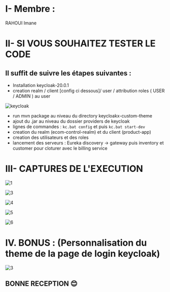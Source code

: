 # I- Membre :

  RAHOUI Imane
  
# II- SI VOUS SOUHAITEZ TESTER LE CODE 

## Il suffit de suivre les étapes suivantes :<br>

  - Installation keycloak-20.0.1<br>
  - creation realm / client [config ci dessous]/ user / attribution roles ( USER / ADMIN ) au user 

   ![keycloak](https://user-images.githubusercontent.com/77898496/214346530-2506bf61-3ee5-4ef5-8ea3-a09bf46ba51d.png)

  - run mvn package au niveau du directory keycloakx-custom-theme<br>
  - ajout du .jar au niveau du dossier providers de keycloak<br>
  - lignes de commandes : ```kc.bat config``` et puis ```kc.bat start-dev```<br>
  - creation du realm (ecom-control-realm) et du client (product-app)<br>
  - creation des utilisateurs et des roles<br>
  - lancement des serveurs : Eureka discovery -> gateway puis inventory et customer pour cloturer avec le billing service <br>

# III- CAPTURES DE L'EXECUTION
<p align="center">
  
![1](https://user-images.githubusercontent.com/77898496/214306140-21962c9b-ddfd-453e-9ede-2a9856250457.png)
    
![3](https://user-images.githubusercontent.com/77898496/214306180-4752edc0-8d16-4b3a-817c-ec8db6b4266b.png)
  
![4](https://user-images.githubusercontent.com/77898496/214306192-884dcd3d-28fd-456f-92cc-794d17929964.png)
  
![5](https://user-images.githubusercontent.com/77898496/214306206-dfcb4cf5-943d-497d-8c0d-09a975a7780a.png)
  
![6](https://user-images.githubusercontent.com/77898496/214306221-ec5810a5-f6b3-4c28-9793-1430a7566b59.png)
  
<p>

# IV. BONUS  : (Personnalisation du theme de la page de login keycloak)

![3](https://user-images.githubusercontent.com/77898496/209239041-9859be51-427a-4e2f-af2e-d99c8d6884fe.png)

## BONNE RECEPTION 😊 
